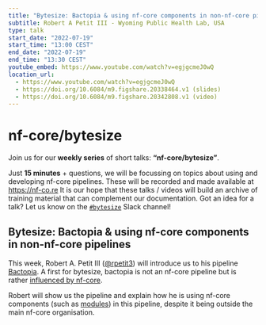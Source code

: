 ```yaml
---
title: "Bytesize: Bactopia & using nf-core components in non-nf-core pipelines"
subtitle: Robert A Petit III - Wyoming Public Health Lab, USA
type: talk
start_date: "2022-07-19"
start_time: "13:00 CEST"
end_date: "2022-07-19"
end_time: "13:30 CEST"
youtube_embed: https://www.youtube.com/watch?v=egjgcmeJ0wQ
location_url:
  - https://www.youtube.com/watch?v=egjgcmeJ0wQ
  - https://doi.org/10.6084/m9.figshare.20338464.v1 (slides)
  - https://doi.org/10.6084/m9.figshare.20342808.v1 (video)
---
```


# nf-core/bytesize

Join us for our **weekly series** of short talks: **“nf-core/bytesize”**.

Just **15 minutes** + questions, we will be focussing on topics about using and developing nf-core pipelines.
These will be recorded and made available at <https://nf-co.re>
It is our hope that these talks / videos will build an archive of training material that can complement our documentation. Got an idea for a talk? Let us know on the [`#bytesize`](https://nfcore.slack.com/channels/bytesize) Slack channel!

## Bytesize: Bactopia & using nf-core components in non-nf-core pipelines

This week, Robert A. Petit III ([@rpetit3](https://github.com/rpetit3)) will introduce us to his pipeline [Bactopia](https://github.com/bactopia/bactopia). A first for bytesize, bactopia is not an nf-core pipeline but is rather [influenced by nf-core](https://bactopia.github.io/acknowledgements/#nf-core).

Robert will show us the pipeline and explain how he is using nf-core components (such as [modules](https://nf-co.re/modules)) in this pipeline, despite it being outside the main nf-core organisation.
